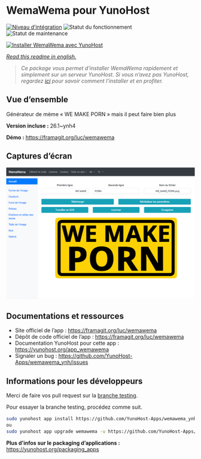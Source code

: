<!--
N.B.: This README was automatically generated by https://github.com/YunoHost/apps/tree/master/tools/README-generator
It shall NOT be edited by hand.
-->

# WemaWema pour YunoHost

[![Niveau d’intégration](https://dash.yunohost.org/integration/wemawema.svg)](https://dash.yunohost.org/appci/app/wemawema) ![Statut du fonctionnement](https://ci-apps.yunohost.org/ci/badges/wemawema.status.svg) ![Statut de maintenance](https://ci-apps.yunohost.org/ci/badges/wemawema.maintain.svg)

[![Installer WemaWema avec YunoHost](https://install-app.yunohost.org/install-with-yunohost.svg)](https://install-app.yunohost.org/?app=wemawema)

*[Read this readme in english.](./README.md)*

> *Ce package vous permet d’installer WemaWema rapidement et simplement sur un serveur YunoHost.
Si vous n’avez pas YunoHost, regardez [ici](https://yunohost.org/#/install) pour savoir comment l’installer et en profiter.*

## Vue d’ensemble

Générateur de mème « WE MAKE PORN » mais il peut faire bien plus

**Version incluse :** 26.1~ynh4

**Démo :** https://framagit.org/luc/wemawema

## Captures d’écran

![Capture d’écran de WemaWema](./doc/screenshots/WemaWema.png)

## Documentations et ressources

* Site officiel de l’app : <https://framagit.org/luc/wemawema>
* Dépôt de code officiel de l’app : <https://framagit.org/luc/wemawema>
* Documentation YunoHost pour cette app : <https://yunohost.org/app_wemawema>
* Signaler un bug : <https://github.com/YunoHost-Apps/wemawema_ynh/issues>

## Informations pour les développeurs

Merci de faire vos pull request sur la [branche testing](https://github.com/YunoHost-Apps/wemawema_ynh/tree/testing).

Pour essayer la branche testing, procédez comme suit.

``` bash
sudo yunohost app install https://github.com/YunoHost-Apps/wemawema_ynh/tree/testing --debug
ou
sudo yunohost app upgrade wemawema -u https://github.com/YunoHost-Apps/wemawema_ynh/tree/testing --debug
```

**Plus d’infos sur le packaging d’applications :** <https://yunohost.org/packaging_apps>